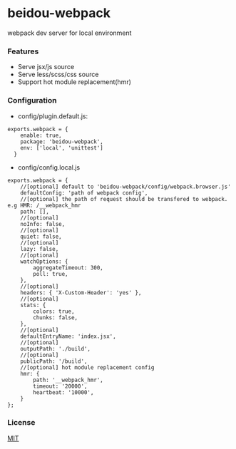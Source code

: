 # beidou-webpack

webpack dev server for local environment

### Features

* Serve jsx/js source
* Serve less/scss/css source
* Support hot module replacement(hmr)

### Configuration

* config/plugin.default.js:

```
exports.webpack = {
    enable: true,
    package: 'beidou-webpack',
    env: ['local', 'unittest']
  }
```

* config/config.local.js

```
exports.webpack = {
    //[optional] default to 'beidou-webpack/config/webpack.browser.js'
    defaultConfig: 'path of webpack config',
    //[optional] the path of request should be transfered to webpack. e.g HMR: /__webpack_hmr
    path: [],
    //[optional]
    noInfo: false,
    //[optional]
    quiet: false,
    //[optional]
    lazy: false,
    //[optional]
    watchOptions: {
        aggregateTimeout: 300,
        poll: true,
    },
    //[optional]
    headers: { 'X-Custom-Header': 'yes' },
    //[optional]
    stats: {
        colors: true,
        chunks: false,
    },
    //[optional]
    defaultEntryName: 'index.jsx',
    //[optional]
    outputPath: './build',
    //[optional]
    publicPath: '/build',
    //[optional] hot module replacement config
    hmr: {
        path: '__webpack_hmr',
        timeout: '20000',
        heartbeat: '10000',
    }
};
```

### License

[MIT](LICENSE)
